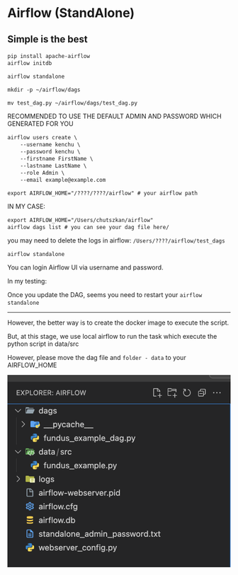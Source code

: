 # Airflow (StandAlone)

## Simple is the best

```
pip install apache-airflow
airflow initdb
```

```
airflow standalone
```

```
mkdir -p ~/airflow/dags
```

```
mv test_dag.py ~/airflow/dags/test_dag.py
```


RECOMMENDED TO USE THE DEFAULT ADMIN AND PASSWORD WHICH GENERATED FOR YOU
```
airflow users create \
    --username kenchu \
    --password kenchu \
    --firstname FirstName \
    --lastname LastName \
    --role Admin \
    --email example@example.com
```

```
export AIRFLOW_HOME="/????/????/airflow" # your airflow path
```

IN MY CASE: 
```
export AIRFLOW_HOME="/Users/chutszkan/airflow"
airflow dags list # you can see your dag file here/
```

you may need to delete the logs in airflow:
`/Users/????/airflow/test_dags`

```
airflow standalone
```


You can login Airflow UI via username and password.

In my testing:

Once you update the DAG, seems you need to restart your `airflow standalone` 

---

However, the better way is to create the docker image to execute the script.

But, at this stage, we use local airflow to run the task which execute the python script in data/src

However, please move the dag file and `folder - data` to your AIRFLOW_HOME

![img](../img/airflow_file_structure.jpg)